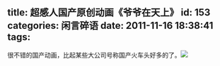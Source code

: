 title: 超感人国产原创动画《爷爷在天上》
id: 153
categories: 闲言碎语
date: 2011-11-16 18:38:41
tags:
---

很不错的国产动画，比起某些大公司号称国产火车头好多的了。[![](http://m2.img.libdd.com/farm3/174/CA8AA0A8C4DD2BF56EC8AE21C1E10FAE_200_80.PNG)</img>](http://www.tudou.com/v/lvRRuMrjCAE/v.swf)
